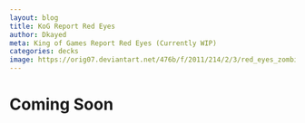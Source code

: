```yaml
---
layout: blog
title: KoG Report Red Eyes
author: Dkayed
meta: King of Games Report Red Eyes (Currently WIP)
categories: decks
image: https://orig07.deviantart.net/476b/f/2011/214/2/3/red_eyes_zombie_dragon_by_mozbiezombie-d42rsep.jpg
---
```


# Coming Soon